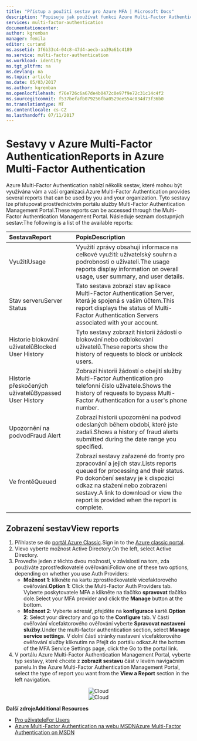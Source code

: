 ```yaml
---
title: "Přístup a použití sestav pro Azure MFA | Microsoft Docs"
description: "Popisuje jak používat funkci Azure Multi-Factor Authentication - sestavy."
services: multi-factor-authentication
documentationcenter: 
author: kgremban
manager: femila
editor: curtand
ms.assetid: 3f6b33c4-04c8-47d4-aecb-aa39a61c4189
ms.service: multi-factor-authentication
ms.workload: identity
ms.tgt_pltfrm: na
ms.devlang: na
ms.topic: article
ms.date: 05/03/2017
ms.author: kgremban
ms.openlocfilehash: f76e726c6a67de4b0472c0e97f9e72c31c14c4f2
ms.sourcegitcommit: f537befafb079256fba0529ee554c034d73f36b0
ms.translationtype: MT
ms.contentlocale: cs-CZ
ms.lasthandoff: 07/11/2017
---
```

# <a name="reports-in-azure-multi-factor-authentication"></a><span data-ttu-id="b80f2-103">Sestavy v Azure Multi-Factor Authentication</span><span class="sxs-lookup"><span data-stu-id="b80f2-103">Reports in Azure Multi-Factor Authentication</span></span>
<span data-ttu-id="b80f2-104">Azure Multi-Factor Authentication nabízí několik sestav, které mohou být využívána vám a vaší organizaci.</span><span class="sxs-lookup"><span data-stu-id="b80f2-104">Azure Multi-Factor Authentication provides several reports that can be used by you and your organization.</span></span> <span data-ttu-id="b80f2-105">Tyto sestavy lze přistupovat prostřednictvím portálu služby Multi-Factor Authentication Management Portal.</span><span class="sxs-lookup"><span data-stu-id="b80f2-105">These reports can be accessed through the Multi-Factor Authentication Management Portal.</span></span> <span data-ttu-id="b80f2-106">Následuje seznam dostupných sestav:</span><span class="sxs-lookup"><span data-stu-id="b80f2-106">The following is a list of the available reports:</span></span>

| <span data-ttu-id="b80f2-107">Sestava</span><span class="sxs-lookup"><span data-stu-id="b80f2-107">Report</span></span> | <span data-ttu-id="b80f2-108">Popis</span><span class="sxs-lookup"><span data-stu-id="b80f2-108">Description</span></span> |
|:--- |:--- |
| <span data-ttu-id="b80f2-109">Využití</span><span class="sxs-lookup"><span data-stu-id="b80f2-109">Usage</span></span> |<span data-ttu-id="b80f2-110">Využití zprávy obsahují informace na celkové využití: uživatelský souhrn a podrobnosti o uživateli.</span><span class="sxs-lookup"><span data-stu-id="b80f2-110">The usage reports display information on overall usage, user summary, and user details.</span></span> |
| <span data-ttu-id="b80f2-111">Stav serveru</span><span class="sxs-lookup"><span data-stu-id="b80f2-111">Server Status</span></span> |<span data-ttu-id="b80f2-112">Tato sestava zobrazí stav aplikace Multi-Factor Authentication Server, která je spojená s vaším účtem.</span><span class="sxs-lookup"><span data-stu-id="b80f2-112">This report displays the status of Multi-Factor Authentication Servers associated with your account.</span></span> |
| <span data-ttu-id="b80f2-113">Historie blokování uživatelů</span><span class="sxs-lookup"><span data-stu-id="b80f2-113">Blocked User History</span></span> |<span data-ttu-id="b80f2-114">Tyto sestavy zobrazit historii žádostí o blokování nebo odblokování uživatelů.</span><span class="sxs-lookup"><span data-stu-id="b80f2-114">These reports show the history of requests to block or unblock users.</span></span> |
| <span data-ttu-id="b80f2-115">Historie přeskočených uživatelů</span><span class="sxs-lookup"><span data-stu-id="b80f2-115">Bypassed User History</span></span> |<span data-ttu-id="b80f2-116">Zobrazí historii žádostí o obejití služby Multi-Factor Authentication pro telefonní číslo uživatele.</span><span class="sxs-lookup"><span data-stu-id="b80f2-116">Shows the history of requests to bypass Multi-Factor Authentication for a user's phone number.</span></span> |
| <span data-ttu-id="b80f2-117">Upozornění na podvod</span><span class="sxs-lookup"><span data-stu-id="b80f2-117">Fraud Alert</span></span> |<span data-ttu-id="b80f2-118">Zobrazí historii upozornění na podvod odeslaných během období, které jste zadali.</span><span class="sxs-lookup"><span data-stu-id="b80f2-118">Shows a history of fraud alerts submitted during the date range you specified.</span></span> |
| <span data-ttu-id="b80f2-119">Ve frontě</span><span class="sxs-lookup"><span data-stu-id="b80f2-119">Queued</span></span> |<span data-ttu-id="b80f2-120">Zobrazí sestavy zařazené do fronty pro zpracování a jejich stav.</span><span class="sxs-lookup"><span data-stu-id="b80f2-120">Lists reports queued for processing and their status.</span></span> <span data-ttu-id="b80f2-121">Po dokončení sestavy je k dispozici odkaz na stažení nebo zobrazení sestavy.</span><span class="sxs-lookup"><span data-stu-id="b80f2-121">A link to download or view the report is provided when the report is complete.</span></span> |

## <a name="view-reports"></a><span data-ttu-id="b80f2-122">Zobrazení sestav</span><span class="sxs-lookup"><span data-stu-id="b80f2-122">View reports</span></span>
1. <span data-ttu-id="b80f2-123">Přihlaste se do [portál Azure Classic](https://manage.windowsazure.com).</span><span class="sxs-lookup"><span data-stu-id="b80f2-123">Sign in to the [Azure classic portal](https://manage.windowsazure.com).</span></span>
2. <span data-ttu-id="b80f2-124">Vlevo vyberte možnost Active Directory.</span><span class="sxs-lookup"><span data-stu-id="b80f2-124">On the left, select Active Directory.</span></span>
3. <span data-ttu-id="b80f2-125">Proveďte jeden z těchto dvou možností, v závislosti na tom, zda používáte zprostředkovatelé ověřování:</span><span class="sxs-lookup"><span data-stu-id="b80f2-125">Follow one of these two options, depending on whether you use Auth Providers:</span></span>
   * <span data-ttu-id="b80f2-126">**Možnost 1**: klikněte na kartu zprostředkovatelé vícefaktorového ověřování.</span><span class="sxs-lookup"><span data-stu-id="b80f2-126">**Option 1**: Click the Multi-Factor Auth Providers tab.</span></span> <span data-ttu-id="b80f2-127">Vyberte poskytovatele MFA a klikněte na tlačítko **spravovat** tlačítko dole.</span><span class="sxs-lookup"><span data-stu-id="b80f2-127">Select your MFA provider and click the **Manage** button at the bottom.</span></span>
   * <span data-ttu-id="b80f2-128">**Možnost 2**: Vyberte adresář, přejděte na **konfigurace** kartě.</span><span class="sxs-lookup"><span data-stu-id="b80f2-128">**Option 2**: Select your directory and go to the **Configure** tab.</span></span> <span data-ttu-id="b80f2-129">V části ověřování vícefaktorového ověřování vyberte **Spravovat nastavení služby**.</span><span class="sxs-lookup"><span data-stu-id="b80f2-129">Under the multi-factor authentication section, select **Manage service settings**.</span></span> <span data-ttu-id="b80f2-130">V dolní části stránky nastavení vícefaktorového ověřování služby kliknutím na Přejít do portálu odkaz.</span><span class="sxs-lookup"><span data-stu-id="b80f2-130">At the bottom of the MFA Service Settings page, click the Go to the portal link.</span></span>
4. <span data-ttu-id="b80f2-131">V portálu Azure Multi-Factor Authentication Management Portal, vyberte typ sestavy, které chcete z **zobrazit sestavu** část v levém navigačním panelu.</span><span class="sxs-lookup"><span data-stu-id="b80f2-131">In the Azure Multi-Factor Authentication Management Portal, select the type of report you want from the **View a Report** section in the left navigation.</span></span>

<span data-ttu-id="b80f2-132"><center>![Cloud](./media/multi-factor-authentication-manage-reports/report.png)</center></span><span class="sxs-lookup"><span data-stu-id="b80f2-132"><center>![Cloud](./media/multi-factor-authentication-manage-reports/report.png)</center></span></span>


<span data-ttu-id="b80f2-133">**Další zdroje**</span><span class="sxs-lookup"><span data-stu-id="b80f2-133">**Additional Resources**</span></span>

* [<span data-ttu-id="b80f2-134">Pro uživatele</span><span class="sxs-lookup"><span data-stu-id="b80f2-134">For Users</span></span>](end-user/multi-factor-authentication-end-user.md)
* [<span data-ttu-id="b80f2-135">Azure Multi-Factor Authentication na webu MSDN</span><span class="sxs-lookup"><span data-stu-id="b80f2-135">Azure Multi-Factor Authentication on MSDN</span></span>](https://msdn.microsoft.com/library/azure/dn249471.aspx)
